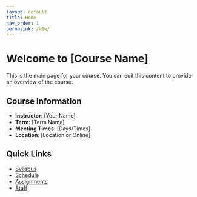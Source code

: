 ```yaml
---
layout: default
title: Home
nav_order: 1
permalink: /e1w/
---
```


# Welcome to [Course Name]

This is the main page for your course. You can edit this content to provide an overview of the course.

## Course Information
- **Instructor**: [Your Name]
- **Term**: [Term Name]
- **Meeting Times**: [Days/Times]
- **Location**: [Location or Online]

## Quick Links
- [Syllabus](syllabus.md)
- [Schedule](schedule.md)
- [Assignments](assignments.md)
- [Staff](staff.md)
